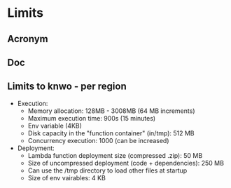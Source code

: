 # Limits

## Acronym

## Doc

## Limits to knwo - per region
* Execution:
    * Memory allocation: 128MB - 3008MB (64 MB increments)
    * Maximum execution time: 900s (15 minutes)
    * Env variable (4KB)
    * Disk capacity in the "function container" (in/tmp): 512 MB
    * Concurrency execution: 1000 (can be increased)
* Deployment:
    * Lambda function deployment size (compressed .zip): 50 MB
    * Size of uncompressed deployment (code + dependencies): 250 MB
    * Can use the /tmp directory to load other files at startup
    * Size of env vairables: 4 KB
